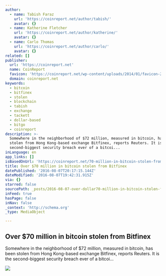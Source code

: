 ```yaml
---
author:
  - name: Tabish Faraz
    url: 'https://coinreport.net/author/tabish/'
    avatar: {}
  - name: Katherine Fletcher
    url: 'https://coinreport.net/author/katherine/'
    avatar: {}
  - name: Carlo Thomas
    url: 'https://coinreport.net/author/carlo/'
    avatar: {}
related: []
publisher:
  url: 'https://coinreport.net'
  name: CoinReport
  favicon: 'https://coinreport.net/wp-content/uploads/2014/01/favicon-2.ico'
  domain: coinreport.net
keywords:
  - bitcoin
  - bitfinex
  - stolen
  - blockchain
  - tabish
  - exchange
  - tackett
  - dollar-based
  - bitgo
  - coinreport
description: >-
  Somewhere in the neighborhood of $72 million, measured in bitcoin, has been
  stolen from Hong Kong-based exchange Bitfinex, reports Reuters. It is the
  second-biggest security breach ever of a bitcoi...
inLanguage: en
app_links: []
isBasedOnUrl: 'https://coinreport.net/70-million-in-bitcoin-stolen-from-bitfinex/'
title: Over $70 million in bitcoin stolen from Bitfinex
datePublished: '2016-08-07T20:17:15.144Z'
dateModified: '2016-08-07T19:42:31.915Z'
via: {}
starred: false
sourcePath: _posts/2016-08-07-over-dollar70-million-in-bitcoin-stolen-from-bitfinex.md
inFeed: true
hasPage: false
inNav: false
_context: 'http://schema.org'
_type: MediaObject

---
```

<article style=""><h1>Over $70 million in bitcoin stolen from Bitfinex</h1><p>Somewhere in the neighborhood of $72 million, measured in bitcoin, has been stolen from Hong Kong-based exchange Bitfinex, reports Reuters. It is the second-biggest security breach ever of a bitcoi...</p><img src="https://coinreport.net/wp-content/uploads/2015/12/Satoshis-Bitcoin-150x150.png" /></article>